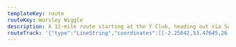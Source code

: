 ```yaml
---
templateKey: route
routeKey: Worsley Wiggle
description: A 12-mile route starting at the Y Club, heading out via Salford and Buile Hill Park to Monton, then heading back via the Bridgewater Canal.
routeTrack: '{"type":"LineString","coordinates":[[-2.25642,53.47645,26.92],[-2.25622,53.47641,26.83000],[-2.2563,53.47626,26.66000],[-2.2563,53.47625,26.66000],[-2.25645,53.47602,26.51],[-2.25667,53.4757,26.6],[-2.25685,53.47521,26.94],[-2.25677,53.47507,27.6],[-2.25667,53.47497,28.11000],[-2.25663,53.47485,28.59],[-2.25645,53.47477,28.98],[-2.25671,53.47464,29.24000],[-2.25685,53.47452,29.17],[-2.25691,53.47437,28.70000],[-2.25691,53.47430,27.88000],[-2.25687,53.4742,27.63000],[-2.25665,53.47426,27.08000],[-2.25685,53.47441,27.05],[-2.25703,53.47449,27.05],[-2.25718,53.47454,27.05],[-2.2576,53.47455,27.22],[-2.25786,53.47451,27.3],[-2.25823,53.4744,27.57],[-2.25908,53.47409,28.17],[-2.25994,53.47379,27.25000],[-2.25995,53.47379,27.24000],[-2.26065,53.47358,28.03],[-2.26094,53.47351,28.19],[-2.26146,53.47332,26.84000],[-2.26245,53.47271,26.63],[-2.26317,53.47227,27.44],[-2.26402,53.47173,26.82000],[-2.26437,53.47153,27.96],[-2.26512,53.47139,26.71],[-2.26559,53.47135,25.73000],[-2.26634,53.47126,25.45],[-2.26662,53.4712,25.44],[-2.26729,53.47100,25.65000],[-2.26783,53.47076,25.7],[-2.26837,53.47044,25.78],[-2.26873,53.47014,25.91000],[-2.26874,53.47014,25.91000],[-2.26907,53.46984,26.03],[-2.26916,53.46974,26.14000],[-2.26917,53.46966,26.14000],[-2.26919,53.46954,26.2],[-2.26915,53.46945,26.23000],[-2.26918,53.46933,26.21],[-2.26919,53.46932,26.21],[-2.26925,53.46902,26.27],[-2.26925,53.469,26.27],[-2.26928,53.46893,26.29],[-2.26928,53.46892,26.29],[-2.26936,53.46876,26.29],[-2.26937,53.46875,26.29],[-2.26939,53.46873,26.29],[-2.26964,53.46857,26.24000],[-2.27002,53.46835,26.19],[-2.27003,53.46834,26.19],[-2.27069,53.46802,26.18],[-2.2707,53.46801,26.18],[-2.27094,53.46784,26.17],[-2.27095,53.46783,26.17],[-2.2711,53.46773,26.18],[-2.2711,53.46772,26.18],[-2.27153,53.46736,26.15000],[-2.27154,53.46735,26.15000],[-2.27177,53.46716,26.15000],[-2.2723,53.46681,26.11],[-2.27231,53.46680,26.11],[-2.27271,53.46661,26.19],[-2.27361,53.46624,26.11],[-2.27451,53.46587,26.02],[-2.27465,53.46582,26.02],[-2.27593,53.46541,25.88000],[-2.27594,53.46541,25.88000],[-2.27615,53.46535,25.88000],[-2.27748,53.46502,25.87],[-2.27750,53.46502,25.87],[-2.27798,53.46491,25.83000],[-2.27881,53.46474,25.92],[-2.27965,53.46458,25.86],[-2.27966,53.46458,25.86],[-2.28059,53.46439,25.90000],[-2.28152,53.46421,26.87],[-2.28176,53.46417,27.96],[-2.28177,53.46417,28],[-2.28221,53.46411,29.57],[-2.28223,53.46411,29.63000],[-2.28228,53.46426,29.63000],[-2.28228,53.46427,29.59],[-2.28157,53.46437,27.26],[-2.28232,53.46425,26.14000],[-2.28288,53.46420,26.17],[-2.28355,53.46417,26.14000],[-2.28358,53.46417,26.14000],[-2.28494,53.46417,26.02],[-2.28632,53.46418,26.15000],[-2.28633,53.46418,26.15000],[-2.28775,53.46421,26.24000],[-2.28919,53.46424,26.71],[-2.28961,53.46428,26.84000],[-2.29089,53.46446,26.35],[-2.29218,53.46464,26.31000],[-2.29291,53.46473,26.32000],[-2.29328,53.46474,26.29],[-2.29330,53.46474,26.29],[-2.29431,53.46478,26.24000],[-2.29494,53.46479,26.18],[-2.29545,53.46477,26.14000],[-2.29547,53.46477,26.14000],[-2.29621,53.46473,26.14000],[-2.29622,53.46473,26.14000],[-2.29707,53.46466,26.26],[-2.29708,53.46466,26.26],[-2.2976,53.46462,26.12],[-2.29819,53.46452,26.13],[-2.2982,53.46452,26.13],[-2.29917,53.46436,25.96],[-2.29918,53.46436,25.96],[-2.29966,53.46425,26.11],[-2.29966,53.46424,26.11],[-2.30076,53.46392,26.25000],[-2.30128,53.46374,26.39000],[-2.30129,53.46374,26.39000],[-2.30170,53.46358,26.44],[-2.30171,53.46358,26.44],[-2.3022,53.46339,26.46],[-2.30221,53.46339,26.46],[-2.30254,53.46327,26.42],[-2.30291,53.46309,26.11],[-2.30292,53.46309,26.11],[-2.30321,53.46296,26.1],[-2.30388,53.46261,26.11],[-2.30481,53.46207,26.25000],[-2.30482,53.46206,26.25000],[-2.30494,53.46199,26.33000],[-2.30565,53.46147,26.08000],[-2.30565,53.46148,26.08000],[-2.30598,53.46120,26.1],[-2.30639,53.46078,26.22000],[-2.30702,53.46005,26.23000],[-2.30702,53.46006,26.23000],[-2.30723,53.45979,26.08000],[-2.30746,53.45944,26.08000],[-2.30756,53.45922,26.02],[-2.30784,53.45846,26.31000],[-2.30803,53.45785,26.31000],[-2.30823,53.45724,26.49000],[-2.30837,53.45686,27.13],[-2.3085,53.45679,27.58000],[-2.30854,53.45671,28.16],[-2.30864,53.45661,28.43000],[-2.30858,53.45642,28.37],[-2.30842,53.45632,27.49],[-2.30843,53.45636,27.49],[-2.30856,53.45643,27.06],[-2.30876,53.45641,26.78],[-2.30950,53.45655,26.31000],[-2.31026,53.45669,26.33000],[-2.31107,53.45670,26.21],[-2.31106,53.45670,26.21],[-2.31201,53.45670,26.19],[-2.31297,53.45670,26.36],[-2.31325,53.45672,26.34000],[-2.31413,53.45693,26.16000],[-2.31419,53.45695,26.16000],[-2.31418,53.45695,26.16000],[-2.31447,53.45711,26.16000],[-2.31489,53.45729,26.37],[-2.31588,53.45776,27.33000],[-2.31688,53.45823,26.57000],[-2.31788,53.45871,26.25000],[-2.31799,53.45873,26.25000],[-2.31804,53.45875,26.25000],[-2.31868,53.45906,26.27],[-2.31934,53.45937,26.24000],[-2.31961,53.45943,26.27],[-2.32043,53.45981,26.2],[-2.32151,53.46035,26.25000],[-2.32261,53.4609,26.42],[-2.32335,53.46124,26.34000],[-2.3241,53.46159,26.36],[-2.32498,53.46207,26.37],[-2.32569,53.46261,26.26],[-2.32640,53.46316,26.19],[-2.32712,53.46371,26.25000],[-2.32784,53.46426,26.14000],[-2.32802,53.46440,26.13],[-2.32857,53.46468,26.28],[-2.32972,53.46517,26.28],[-2.33087,53.46566,26.29],[-2.33202,53.46615,26.31000],[-2.33318,53.46664,26.35],[-2.33413,53.46706,26.36],[-2.3351,53.46748,26.23000],[-2.33605,53.46790,26.40000],[-2.33701,53.46832,26.33000],[-2.33798,53.46874,26.35],[-2.33900,53.46918,26.49000],[-2.34002,53.46962,26.51],[-2.34104,53.47006,26.51],[-2.34206,53.47050,26.39000],[-2.34309,53.47095,26.44],[-2.34399,53.47132,26.56000],[-2.34489,53.47170,26.53],[-2.3458,53.47208,26.53],[-2.34688,53.47254,26.50000],[-2.34796,53.47294,26.73000],[-2.34909,53.47323,29.04000],[-2.35024,53.47352,26.51],[-2.35078,53.47369,26.33000],[-2.35077,53.47369,26.33000],[-2.35152,53.47394,26.17],[-2.35163,53.47402,26.17],[-2.35180,53.47401,26.06000],[-2.35231,53.47404,25.22000],[-2.35281,53.47412,23.91],[-2.35313,53.47407,23.66],[-2.3536,53.47477,23.44],[-2.3544,53.47547,23.75],[-2.35453,53.47562,24.22000],[-2.35458,53.47607,25.59],[-2.35464,53.47653,26.06000],[-2.35471,53.47687,26.14000],[-2.35475,53.47695,26.14000],[-2.35475,53.47696,26.14000],[-2.3548,53.47706,26.14000],[-2.35492,53.47719,26.24000],[-2.35594,53.47781,26.3],[-2.35673,53.47844,26.34000],[-2.35751,53.47905,26.13],[-2.35830,53.47966,26.46],[-2.35826,53.47969,26.40000],[-2.35805,53.47953,26.40000],[-2.35810,53.47951,26.36],[-2.35890,53.48010,26.98],[-2.35971,53.48069,28.87],[-2.35988,53.48078,28.48],[-2.36064,53.48138,26.3],[-2.36142,53.48198,26.2],[-2.36151,53.48215,26.18],[-2.36151,53.48223,26.2],[-2.36151,53.48222,26.2],[-2.36151,53.48227,26.2],[-2.36134,53.48271,26.19],[-2.36117,53.48315,25.59],[-2.36115,53.48328,25.59],[-2.36108,53.48330,25.59],[-2.36097,53.48337,25.59],[-2.36033,53.48396,26.41000],[-2.36033,53.48397,26.42],[-2.36002,53.48432,26.76],[-2.35995,53.48445,26.76],[-2.35992,53.48462,26.98],[-2.35983,53.48461,26.45],[-2.35989,53.48508,26.11],[-2.35997,53.48556,26.08000],[-2.36004,53.48601,26.06000],[-2.36001,53.48656,26.09],[-2.36001,53.48655,26.09],[-2.35998,53.48701,26.2],[-2.35995,53.48749,26.38],[-2.35989,53.48771,26.36],[-2.35984,53.48784,26.22000],[-2.35985,53.48784,26.22000],[-2.35982,53.4879,26.22000],[-2.35954,53.48833,26.16000],[-2.35922,53.48884,26.18],[-2.35891,53.48935,26.39000],[-2.35891,53.48934,26.39000],[-2.35858,53.48990,26.39000],[-2.358,53.49072,26.39000],[-2.3578,53.49098,26.42],[-2.35779,53.49099,26.42],[-2.35765,53.49115,26.43000],[-2.35754,53.49132,26.45],[-2.35753,53.49133,26.45],[-2.35746,53.49147,26.45],[-2.35744,53.49158,26.53],[-2.35750,53.49166,26.53],[-2.35751,53.49167,26.53],[-2.35766,53.49181,26.63],[-2.35806,53.49200,26.76],[-2.35808,53.49208,28.49000],[-2.35854,53.49207,27.87],[-2.35832,53.49208,28.21],[-2.35752,53.49207,28.37],[-2.35673,53.49206,27.79000],[-2.35673,53.49211,27.81000],[-2.35606,53.49209,27.73],[-2.35592,53.49210,27.82],[-2.35580,53.49203,28.04000],[-2.35552,53.49205,28.34],[-2.3546,53.49209,28.86000],[-2.35432,53.49212,29.67],[-2.35412,53.49217,29.67],[-2.35404,53.49211,29.87],[-2.35387,53.49210,29.87],[-2.35374,53.49214,29.99000],[-2.35327,53.49183,29.85],[-2.35287,53.49163,29.85],[-2.35185,53.49114,30.38],[-2.35084,53.49070,30.57000],[-2.34985,53.49026,29.74000],[-2.35031,53.49047,30.44],[-2.34985,53.49026,29.75],[-2.34871,53.48978,28.91],[-2.34805,53.48944,29.23],[-2.34741,53.48911,29.36],[-2.34674,53.48869,29.44],[-2.34608,53.48828,29.81000],[-2.34552,53.48801,30.21],[-2.34510,53.48785,30.63],[-2.34385,53.48744,33.54],[-2.343,53.4872,36.37],[-2.34283,53.48718,36.78],[-2.34275,53.48709,36.61],[-2.34263,53.48685,36.32000],[-2.34245,53.48650,36.18],[-2.34244,53.48644,36.18],[-2.34234,53.48636,36.27],[-2.34224,53.48631,36.37],[-2.34141,53.48622,36.83],[-2.34077,53.48617,37.15],[-2.33943,53.48617,37.47000],[-2.33809,53.48617,37.77],[-2.33676,53.48617,37.49],[-2.33604,53.48620,37.64],[-2.33469,53.48633,37.93000],[-2.33365,53.48648,37.72000],[-2.33256,53.48666,37.11000],[-2.33209,53.48677,36.85],[-2.33173,53.48687,36.2],[-2.33135,53.487,36.2],[-2.33119,53.48708,35.84],[-2.33107,53.48706,35.5],[-2.33087,53.48712,35.5],[-2.33057,53.48714,34.62000],[-2.33010,53.48708,34.43],[-2.32977,53.48666,36.93000],[-2.32967,53.48662,36.93000],[-2.32963,53.48659,37.17],[-2.32962,53.48654,37.17],[-2.32967,53.48651,37.17],[-2.32965,53.48636,37.4],[-2.32971,53.48581,37.82000],[-2.32968,53.48577,37.82000],[-2.32966,53.48572,37.82000],[-2.33038,53.48546,37.76],[-2.33052,53.48527,37.64],[-2.33061,53.48509,37.03],[-2.3306,53.48496,36.85],[-2.33066,53.48480,34.55000],[-2.33074,53.48473,34.55000],[-2.3308,53.48454,34.55000],[-2.3308,53.4844,33.33000],[-2.33073,53.48431,33.33000],[-2.33058,53.48423,33.13],[-2.33064,53.48417,33.08000],[-2.33059,53.48415,33.08000],[-2.33018,53.48409,32.69000],[-2.32930,53.48413,33.11],[-2.32859,53.48415,34.04],[-2.32769,53.48413,34.87000],[-2.32659,53.48412,35.44000],[-2.32550,53.48412,36.12000],[-2.32412,53.48406,37.01],[-2.32275,53.484,37.02],[-2.32187,53.48398,36.88],[-2.32089,53.48394,36.44],[-2.31993,53.48391,35.13],[-2.31959,53.48387,34.42000],[-2.31885,53.48382,33.73000],[-2.31786,53.48372,32.68],[-2.31688,53.48363,31.09000],[-2.31584,53.48349,30.18],[-2.31480,53.48335,30.15000],[-2.31377,53.48322,30.66000],[-2.31236,53.48300,31.98],[-2.31152,53.48289,32.87000],[-2.31069,53.48278,33.24],[-2.31068,53.48295,33.46],[-2.31068,53.48294,33.46],[-2.31069,53.48278,33.24],[-2.30986,53.48266,33.52],[-2.30904,53.48254,33.81],[-2.30857,53.48245,33.52],[-2.30749,53.48228,32.66000],[-2.30643,53.48211,31.99000],[-2.30509,53.48193,32.18],[-2.30376,53.48175,33.18],[-2.30243,53.48157,33.66000],[-2.30110,53.48139,33.66000],[-2.29978,53.48122,33.11],[-2.29859,53.48106,33.41000],[-2.29740,53.48091,33.99],[-2.29621,53.48076,33.91000],[-2.29503,53.48061,33.49],[-2.29425,53.48048,32.93],[-2.29335,53.48037,32.97],[-2.29246,53.48027,33.41000],[-2.29161,53.48016,33.9],[-2.29077,53.48006,34.27],[-2.28958,53.47990,34.87000],[-2.28840,53.47974,35.98000],[-2.28722,53.47958,36.27],[-2.28604,53.47942,36.55000],[-2.28487,53.47926,36.85],[-2.2837,53.4791,36.64000],[-2.28361,53.47906,36.53],[-2.28327,53.47906,35.55000],[-2.28291,53.47902,35],[-2.28265,53.47915,34.06],[-2.28234,53.47923,33.84],[-2.2822,53.47917,33.84],[-2.28205,53.47901,33.72],[-2.28203,53.47881,33.95],[-2.28193,53.47877,34.33],[-2.28106,53.47859,35.52],[-2.28020,53.47848,35.59],[-2.27879,53.47823,35.55000],[-2.27739,53.47798,35.69],[-2.27599,53.47774,35.16000],[-2.27517,53.47761,34.92],[-2.27437,53.47748,34.53],[-2.27305,53.47724,35.01],[-2.27174,53.47700,35.37000],[-2.27043,53.47676,35.37000],[-2.26913,53.47652,34.78],[-2.26774,53.47631,32.04000],[-2.26685,53.47619,31.26],[-2.26599,53.47605,30.49000],[-2.26514,53.47591,30.2],[-2.26408,53.47574,29.57],[-2.26303,53.47558,28.34],[-2.26245,53.47545,27.48],[-2.26219,53.47526,26.97],[-2.26204,53.47522,26.97],[-2.26179,53.47512,27.02000],[-2.26204,53.47522,26.97],[-2.26219,53.47526,27.23],[-2.26245,53.47545,27.49],[-2.26217,53.47534,27.21],[-2.26186,53.47532,27.26],[-2.26164,53.47539,27.55],[-2.26143,53.47523,27.25000],[-2.26125,53.47529,26.96],[-2.26124,53.47517,26.97],[-2.26119,53.47521,26.97],[-2.26116,53.47532,26.98],[-2.26116,53.47531,26.94],[-2.26112,53.47541,26.69],[-2.26110,53.47585,26.31000],[-2.26071,53.47615,26.38],[-2.26072,53.47615,26.38],[-2.26012,53.47663,26.75000],[-2.25993,53.47675,26.72],[-2.25958,53.47701,26.79],[-2.25942,53.47701,26.85],[-2.25902,53.47715,26.92],[-2.25889,53.47721,27.23],[-2.25757,53.47698,28.48],[-2.25626,53.47676,30.18],[-2.25642,53.47645,26.92]]}'
---
```

